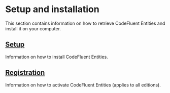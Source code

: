 # Setup and installation

This section contains information on how to retrieve CodeFluent Entities and install it on your computer.

## [Setup](/setup-and-installation/setup.md)
Information on how to install CodeFluent Entities.

## [Registration](setup-and-installation/registration.md)
Information on how to activate CodeFluent Entities (applies to all editions).

